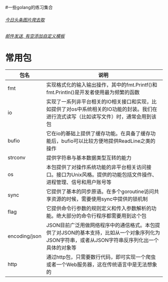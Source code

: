 #一些golang的练习集合

###### [今日头条图片爬去取](https://github.com/Arguiwu/code-snippet/blob/master/beauty/main.go)
###### [邮件发送, 有空添加自定义模板](https://github.com/Arguiwu/code-snippet/blob/master/sending-email/main.go)

#
#
#

# 常用包
| 包名 | 说明 |
| -------- | ----- |
| fmt | 实现格式化的输入输出操作，其中的fmt.Printf()和fmt.Println()是开发者使用最为频繁的函数 |
| io | 实现了一系列非平台相关的IO相关接口和实现，比如提供了对os中系统相关的IO功能的封装。我们在进行流式读写（比如读写文件）时，通常会用到该包 |
| bufio | 它在io的基础上提供了缓存功能。在具备了缓存功能后，bufio可以比较方便地提供ReadLine之类的操作 |
| strconv | 提供字符串与基本数据类型互转的能力 |
| os | 本包提供了对操作系统功能的非平台相关访问接口。接口为Unix风格。提供的功能包括文件操作、进程管理、信号和用户账号等 |
| sync | 它提供了基本的同步原语。在多个goroutine访问共享资源的时候，需要使用sync中提供的锁机制 |
| flag | 它提供命令行参数的规则定义和传入参数解析的功能。绝大部分的命令行程序都需要用到这个包 |
| encoding/json | JSON目前广泛用做网络程序中的通信格式。本包提供了对JSON的基本支持，比如从一个对象序列化为JSON字符串，或者从JSON字符串反序列化出一个具体的对象等 |
| http | 通过http包，只需要数行代码，即可实现一个爬虫或者一个Web服务器，这在传统语言中是无法想象的 |
